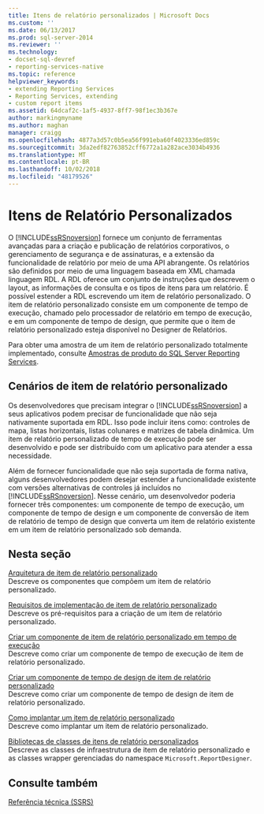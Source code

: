 ```yaml
---
title: Itens de relatório personalizados | Microsoft Docs
ms.custom: ''
ms.date: 06/13/2017
ms.prod: sql-server-2014
ms.reviewer: ''
ms.technology:
- docset-sql-devref
- reporting-services-native
ms.topic: reference
helpviewer_keywords:
- extending Reporting Services
- Reporting Services, extending
- custom report items
ms.assetid: 64dcaf2c-1af5-4937-8ff7-98f1ec3b367e
author: markingmyname
ms.author: maghan
manager: craigg
ms.openlocfilehash: 4877a3d57c0b5ea56f991eba60f4023336ed859c
ms.sourcegitcommit: 3da2edf82763852cff6772a1a282ace3034b4936
ms.translationtype: MT
ms.contentlocale: pt-BR
ms.lasthandoff: 10/02/2018
ms.locfileid: "48179526"
---
```

# <a name="custom-report-items"></a>Itens de Relatório Personalizados
  O [!INCLUDE[ssRSnoversion](../../includes/ssrsnoversion-md.md)] fornece um conjunto de ferramentas avançadas para a criação e publicação de relatórios corporativos, o gerenciamento de segurança e de assinaturas, e a extensão da funcionalidade de relatório por meio de uma API abrangente. Os relatórios são definidos por meio de uma linguagem baseada em XML chamada linguagem RDL. A RDL oferece um conjunto de instruções que descrevem o layout, as informações de consulta e os tipos de itens para um relatório. É possível estender a RDL escrevendo um item de relatório personalizado. O item de relatório personalizado consiste em um componente de tempo de execução, chamado pelo processador de relatório em tempo de execução, e em um componente de tempo de design, que permite que o item de relatório personalizado esteja disponível no Designer de Relatórios.  
  
 Para obter uma amostra de um item de relatório personalizado totalmente implementado, consulte [Amostras de produto do SQL Server Reporting Services](http://go.microsoft.com/fwlink/?LinkId=177889).  
  
## <a name="custom-report-item-scenarios"></a>Cenários de item de relatório personalizado  
 Os desenvolvedores que precisam integrar o [!INCLUDE[ssRSnoversion](../../includes/ssrsnoversion-md.md)] a seus aplicativos podem precisar de funcionalidade que não seja nativamente suportada em RDL. Isso pode incluir itens como: controles de mapa, listas horizontais, listas colunares e matrizes de tabela dinâmica. Um item de relatório personalizado de tempo de execução pode ser desenvolvido e pode ser distribuído com um aplicativo para atender a essa necessidade.  
  
 Além de fornecer funcionalidade que não seja suportada de forma nativa, alguns desenvolvedores podem desejar estender a funcionalidade existente com versões alternativas de controles já incluídos no [!INCLUDE[ssRSnoversion](../../includes/ssrsnoversion-md.md)]. Nesse cenário, um desenvolvedor poderia fornecer três componentes: um componente de tempo de execução, um componente de tempo de design e um componente de conversão de item de relatório de tempo de design que converta um item de relatório existente em um item de relatório personalizado sob demanda.  
  
## <a name="in-this-section"></a>Nesta seção  
 [Arquitetura de item de relatório personalizado](custom-report-item-architecture.md)  
 Descreve os componentes que compõem um item de relatório personalizado.  
  
 [Requisitos de implementação de item de relatório personalizado](custom-report-item-implementation-requirements.md)  
 Descreve os pré-requisitos para a criação de um item de relatório personalizado.  
  
 [Criar um componente de item de relatório personalizado em tempo de execução](creating-a-custom-report-item-run-time-component.md)  
 Descreve como criar um componente de tempo de execução de item de relatório personalizado.  
  
 [Criar um componente de tempo de design de item de relatório personalizado](creating-a-custom-report-item-design-time-component.md)  
 Descreve como criar um componente de tempo de design de item de relatório personalizado.  
  
 [Como implantar um item de relatório personalizado](how-to-deploy-a-custom-report-item.md)  
 Descreve como implantar um item de relatório personalizado.  
  
 [Bibliotecas de classes de itens de relatório personalizados](custom-report-item-class-libraries.md)  
 Descreve as classes de infraestrutura de item de relatório personalizado e as classes wrapper gerenciadas do namespace `Microsoft.ReportDesigner`.  
  
## <a name="see-also"></a>Consulte também  
 [Referência técnica &#40;SSRS&#41;](../technical-reference-ssrs.md)  
  
  

